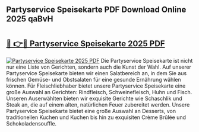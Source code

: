 ## Partyservice Speisekarte PDF Download Online 2025 qaBvH

# <h2><a href="http://gc7qqr.nevu.top/?p=Partyservice+Speisekarte">🔗 👉🔴 Partyservice Speisekarte 2025 PDF</a></h2>

[![Partyservice Speisekarte 2025 PDF](https://i.imgur.com/dBaPXMq.png)](http://gc7qqr.nevu.top/?p=Partyservice+Speisekarte)
Die Partyservice Speisekarte ist nicht nur eine Liste von Gerichten, sondern auch die Kunst der Wahl. Auf unserer Partyservice Speisekarte bieten wir einen Salatbereich an, in dem Sie aus frischen Gemüse- und Obstsalaten für eine gesunde Ernährung wählen können. Für Fleischliebhaber bietet unsere Partyservice Speisekarte eine große Auswahl an Gerichten: Rindfleisch, Schweinefleisch, Huhn und Fisch. Unseren Auserwählten bieten wir exquisite Gerichte wie Schaschlik und Steak an, die auf einem alten, natürlichen Feuer zubereitet werden. Unsere Partyservice Speisekarte bietet eine große Auswahl an Desserts, von traditionellen Kuchen und Kuchen bis hin zu exquisiten Crème Brûlée und Schokoladensouffle.
